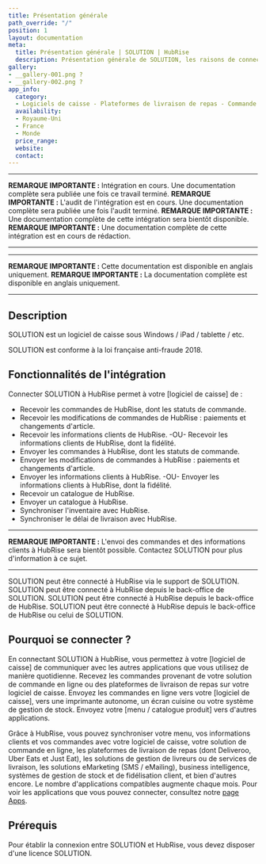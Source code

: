 ```yaml
---
title: Présentation générale
path_override: "/"
position: 1
layout: documentation
meta:
  title: Présentation générale | SOLUTION | HubRise
  description: Présentation générale de SOLUTION, les raisons de connecter SOLUTION à HubRise et les fonctionnalités de l'intégration avec HubRise.
gallery:
- __gallery-001.png ?
- __gallery-002.png ?
app_info:
  category:
  - Logiciels de caisse - Plateformes de livraison de repas - Commande en ligne - Gestion de livreurs - Fidélité et marketing - Gestion et inventaire - Autres applications
  availability:
  - Royaume-Uni
  - France
  - Monde
  price_range: 
  website: 
  contact: 
---
```


---

**REMARQUE IMPORTANTE :** Intégration en cours. Une documentation complète sera publiée une fois ce travail terminé.
**REMARQUE IMPORTANTE :** L'audit de l'intégration est en cours. Une documentation complète sera publiée une fois l'audit terminé.
**REMARQUE IMPORTANTE :** Une documentation complète de cette intégration sera bientôt disponible.
**REMARQUE IMPORTANTE :** Une documentation complète de cette intégration est en cours de rédaction.

---

---

**REMARQUE IMPORTANTE :** Cette documentation est disponible <Link to="/apps/SOLUTION" addLocalePrefix={false}>en anglais uniquement</Link>.
**REMARQUE IMPORTANTE :** La documentation complète est disponible <Link to="/apps/SOLUTION" addLocalePrefix={false}>en anglais uniquement</Link>.

---

## Description

SOLUTION est un logiciel de caisse sous Windows / iPad / tablette / etc.

SOLUTION est conforme à la loi française anti-fraude 2018.

## Fonctionnalités de l'intégration

Connecter SOLUTION à HubRise permet à votre [logiciel de caisse] de :

- Recevoir les commandes de HubRise, dont les statuts de commande.
- Recevoir les modifications de commandes de HubRise : paiements et changements d'article.
- Recevoir les informations clients de HubRise. -OU- Recevoir les informations clients de HubRise, dont la fidélité.
- Envoyer les commandes à HubRise, dont les statuts de commande.
- Envoyer les modifications de commandes à HubRise : paiements et changements d'article.
- Envoyer les informations clients à HubRise. -OU- Envoyer les informations clients à HubRise, dont la fidélité.
- Recevoir un catalogue de HubRise.
- Envoyer un catalogue à HubRise.
- Synchroniser l'inventaire avec HubRise.
- Synchroniser le délai de livraison avec HubRise.

---

**REMARQUE IMPORTANTE :** L'envoi des commandes et des informations clients à HubRise sera bientôt possible. Contactez SOLUTION pour plus d'information à ce sujet.

---

SOLUTION peut être connecté à HubRise via le support de SOLUTION.
SOLUTION peut être connecté à HubRise depuis le back-office de SOLUTION.
SOLUTION peut être connecté à HubRise depuis le back-office de HubRise.
SOLUTION peut être connecté à HubRise depuis le back-office de HubRise ou celui de SOLUTION.

## Pourquoi se connecter ?

En connectant SOLUTION à HubRise, vous permettez à votre [logiciel de caisse] de communiquer avec les autres applications que vous utilisez de manière quotidienne. Recevez les commandes provenant de votre solution de commande en ligne ou des plateformes de livraison de repas sur votre logiciel de caisse. Envoyez les commandes en ligne vers votre [logiciel de caisse], vers une imprimante autonome, un écran cuisine ou votre système de gestion de stock. Envoyez votre [menu / catalogue produit] vers d'autres applications.

Grâce à HubRise, vous pouvez synchroniser votre menu, vos informations clients et vos commandes avec votre logiciel de caisse, votre solution de commande en ligne, les plateformes de livraison de repas (dont Deliveroo, Uber Eats et Just Eat), les solutions de gestion de livreurs ou de services de livraison, les solutions eMarketing (SMS / eMailing), business intelligence, systèmes de gestion de stock et de fidélisation client, et bien d'autres encore. Le nombre d'applications compatibles augmente chaque mois. Pour voir les applications que vous pouvez connecter, consultez notre [page Apps](/apps).

## Prérequis

Pour établir la connexion entre SOLUTION et HubRise, vous devez disposer d'une licence SOLUTION.

